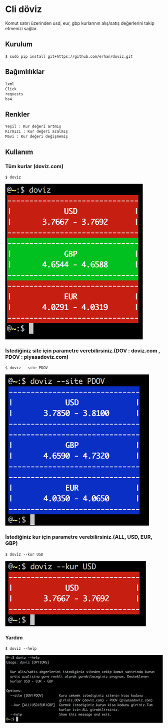 # Cli döviz

Komut satırı üzerinden usd, eur, gbp  kurlarının alış/satış değerlerini takip etmenizi sağlar.


## Kurulum

    $ sudo pip install git+https://github.com/erhan/doviz.git
    
    
## Bağımlılıklar
    
    lxml
    Click
    requests
    bs4
    
## Renkler 

    Yeşil : Kur değeri artmış
    Kırmızı : Kur değeri azalmış
    Mavi : Kur değeri değişmemiş

## Kullanım 

### Tüm kurlar (doviz.com)

    $ doviz
    
![Alt hepsi](/images/hepsi.png "tümü")
   
### İstediğiniz site için parametre verebilirsiniz.(DOV : doviz.com , PDOV : piyasadoviz.com)

    $ doviz --site PDOV

![Alt site](/images/site.png "site")

### İstediğiniz kur için parametre verebilirsiniz.(ALL, USD, EUR, GBP)

    $ doviz --kur USD

![Alt kur](/images/kur.png "kur")
    
### Yardım

    $ doviz --help
    
![Alt help](/images/help.png "help")